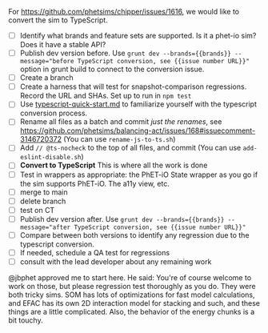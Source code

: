 For https://github.com/phetsims/chipper/issues/1616, we would like to convert the sim to TypeScript.

- [ ] Identify what brands and feature sets are supported. Is it a phet-io sim? Does it have a stable API?
- [ ] Publish dev version before. Use `grunt dev --brands={{brands}} --message="before TypeScript conversion, see {{issue number URL}}"` option in grunt build to connect to the conversion issue.
- [ ] Create a branch
- [ ] Create a harness that will test for snapshot-comparison regressions. Record the URL and SHAs. Set up to run in `npm test`
- [ ] Use [typescript-quick-start.md](https://github.com/phetsims/phet-info/blob/cdee426ece5ea24fff45d92194ce9638b8cf1bb0/doc/typescript-quick-start.md) to familiarize yourself with the typescript conversion process.
- [ ] Rename all files as a batch and commit *just the renames*, see https://github.com/phetsims/balancing-act/issues/168#issuecomment-3146720372 (You can use `rename-js-to-ts.sh`)
- [ ] Add `// @ts-nocheck` to the top of all files, and commit (You can use `add-eslint-disable.sh`)
- [ ] **Convert to TypeScript** This is where all the work is done
- [ ] Test in wrappers as appropriate: the PhET-iO State wrapper as you go if the sim supports PhET-iO. The a11y view, etc.
- [ ] merge to main
- [ ] delete branch
- [ ] test on CT
- [ ] Publish dev version after. Use `grunt dev --brands={{brands}} --message="after TypeScript conversion, see {{issue number URL}}"`
- [ ] Compare between both versions to identify any regression due to the typescript conversion.
- [ ] If needed, schedule a QA test for regressions
- [ ] consult with the lead developer about any remaining work

@jbphet approved me to start here. He said: You're of course welcome to work on those, but please regression test thoroughly as you do.  They were both tricky sims.  SOM has lots of optimizations for fast model calculations, and EFAC has its own 2D interaction model for stacking and such, and these things are a little complicated.  Also, the behavior of the energy chunks is a bit touchy.
